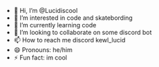 - 👋 Hi, I’m @Lucidiscool
- 👀 I’m interested in code and skatebording
- 🌱 I’m currently learning code
- 💞️ I’m looking to collaborate on some discord bot
- 📫 How to reach me discord kewl_lucid
- 😄 Pronouns: he/him
- ⚡ Fun fact: im cool

<!---
Lucidiscool/Lucidiscool is a ✨ special ✨ repository because its `README.md` (this file) appears on your GitHub profile.
You can click the Preview link to take a look at your changes.
--->
